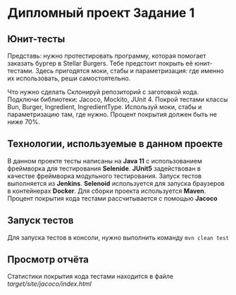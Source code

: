 # Дипломный проект Задание 1
## Юнит-тесты
Представь: нужно протестировать программу, которая помогает заказать бургер в Stellar Burgers. Тебе предстоит покрыть её юнит-тестами.
Здесь пригодятся моки, стабы и параметризация: где именно их использовать, реши самостоятельно.

Что нужно сделать
Склонируй репозиторий с заготовкой кода.
Подключи библиотеки: Jacoco, Mockito, JUnit 4.
Покрой тестами классы Bun, Burger, Ingredient, IngredientType. Используй моки, стабы и параметризацию там, где нужно.
Процент покрытия должен быть не ниже 70%.

## Технологии, используемые в данном проекте
В данном проекте тесты написаны на **Java 11** с использованием фреймворка для тестирования **Selenide**. 
**JUnit5** задействован в качестве фреймворка модульного тестирования. Запуск тестов выполняется из **Jenkins**. **Selenoid** используется для запуска браузеров в контейнерах **Docker**.
Для сборки проекта используется **Maven**.
Процент покрытия кода тестами рассчитывается с помощью **Jacoco**

## Запуск тестов
Для запуска тестов в консоли, нужно выполнить команду
``mvn clean test``

## Просмотр отчёта
Статистики покрытия кода тестами находится в файле
_target/site/jacoco/index.html_


